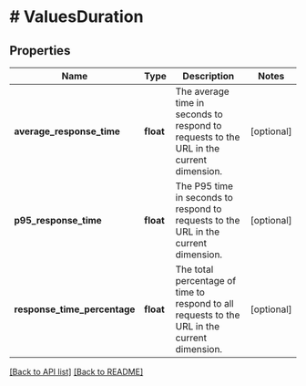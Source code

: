 # # ValuesDuration

## Properties

Name | Type | Description | Notes
------------ | ------------- | ------------- | -------------
**average_response_time** | **float** | The average time in seconds to respond to requests to the URL in the current dimension. | [optional] 
**p95_response_time** | **float** | The P95 time in seconds to respond to requests to the URL in the current dimension. | [optional] 
**response_time_percentage** | **float** | The total percentage of time to respond to all requests to the URL in the current dimension. | [optional] 


[[Back to API list]](../../README.md#endpoints) [[Back to README]](../../README.md)

